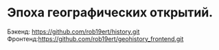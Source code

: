 # Эпоха географических открытий.

Бэкенд: https://github.com/rob19ert/history.git
Фронтенд:https://github.com/rob19ert/geohistory_frontend.git
